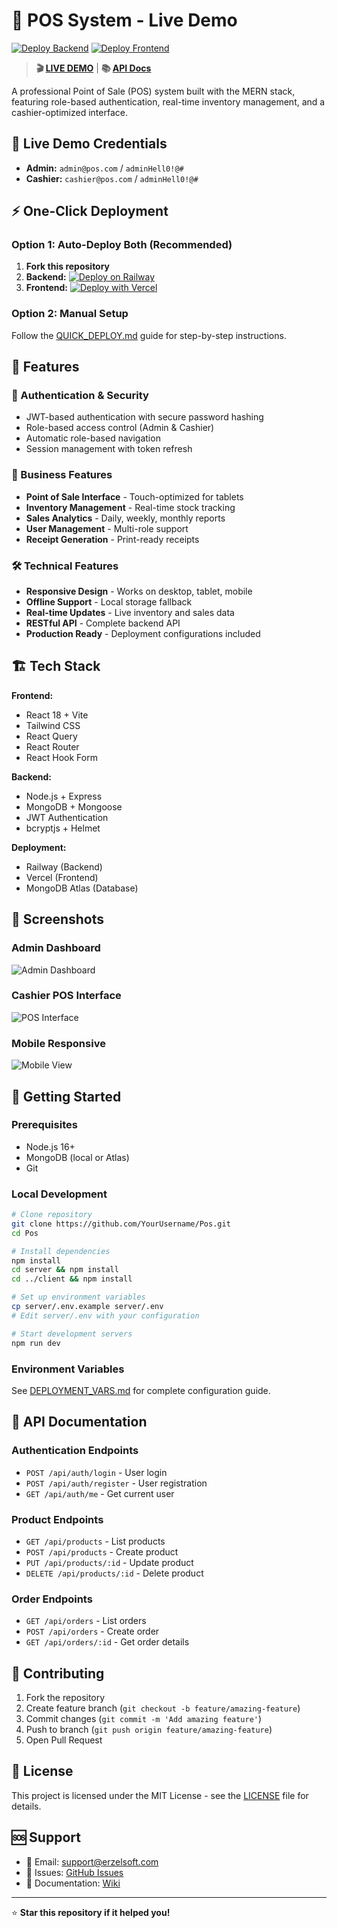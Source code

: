 # 🛒 POS System - Live Demo

[![Deploy Backend](https://img.shields.io/badge/Railway-Deploy%20Backend-purple?style=for-the-badge&logo=railway)](https://railway.app/new/template?template=https%3A%2F%2Fgithub.com%2FErzElSoft%2FPos)
[![Deploy Frontend](https://img.shields.io/badge/Vercel-Deploy%20Frontend-black?style=for-the-badge&logo=vercel)](https://vercel.com/new/clone?repository-url=https%3A%2F%2Fgithub.com%2FErzElSoft%2FPos&project-name=pos-frontend&framework=vite&env=VITE_API_URL)

> **🎬 [LIVE DEMO](https://your-pos-app.vercel.app)** | **📚 [API Docs](https://your-backend.railway.app/api/health)**

A professional Point of Sale (POS) system built with the MERN stack, featuring role-based authentication, real-time inventory management, and a cashier-optimized interface.

## 🌟 **Live Demo Credentials**
- **Admin:** `admin@pos.com` / `adminHell0!@#`
- **Cashier:** `cashier@pos.com` / `adminHell0!@#`

## ⚡ **One-Click Deployment**

### **Option 1: Auto-Deploy Both (Recommended)**
1. **Fork this repository**
2. **Backend:** [![Deploy on Railway](https://railway.app/button.svg)](https://railway.app/new/template?template=https%3A%2F%2Fgithub.com%2FYourUsername%2FPos)
3. **Frontend:** [![Deploy with Vercel](https://vercel.com/button)](https://vercel.com/new/clone?repository-url=https%3A%2F%2Fgithub.com%2FYourUsername%2FPos)

### **Option 2: Manual Setup**
Follow the [QUICK_DEPLOY.md](./QUICK_DEPLOY.md) guide for step-by-step instructions.

## 🚀 **Features**

### **🔐 Authentication & Security**
- JWT-based authentication with secure password hashing
- Role-based access control (Admin & Cashier)
- Automatic role-based navigation
- Session management with token refresh

### **💼 Business Features**
- **Point of Sale Interface** - Touch-optimized for tablets
- **Inventory Management** - Real-time stock tracking
- **Sales Analytics** - Daily, weekly, monthly reports
- **User Management** - Multi-role support
- **Receipt Generation** - Print-ready receipts

### **🛠 Technical Features**
- **Responsive Design** - Works on desktop, tablet, mobile
- **Offline Support** - Local storage fallback
- **Real-time Updates** - Live inventory and sales data
- **RESTful API** - Complete backend API
- **Production Ready** - Deployment configurations included

## 🏗 **Tech Stack**

**Frontend:**
- React 18 + Vite
- Tailwind CSS
- React Query
- React Router
- React Hook Form

**Backend:**
- Node.js + Express
- MongoDB + Mongoose
- JWT Authentication
- bcryptjs + Helmet

**Deployment:**
- Railway (Backend)
- Vercel (Frontend)
- MongoDB Atlas (Database)

## 📱 **Screenshots**

### Admin Dashboard
![Admin Dashboard](https://via.placeholder.com/800x400/4F46E5/FFFFFF?text=Admin+Dashboard)

### Cashier POS Interface
![POS Interface](https://via.placeholder.com/800x400/059669/FFFFFF?text=Cashier+POS+Interface)

### Mobile Responsive
![Mobile View](https://via.placeholder.com/400x600/DC2626/FFFFFF?text=Mobile+Responsive)

## 🚀 **Getting Started**

### **Prerequisites**
- Node.js 16+
- MongoDB (local or Atlas)
- Git

### **Local Development**
```bash
# Clone repository
git clone https://github.com/YourUsername/Pos.git
cd Pos

# Install dependencies
npm install
cd server && npm install
cd ../client && npm install

# Set up environment variables
cp server/.env.example server/.env
# Edit server/.env with your configuration

# Start development servers
npm run dev
```

### **Environment Variables**
See [DEPLOYMENT_VARS.md](./DEPLOYMENT_VARS.md) for complete configuration guide.

## 📄 **API Documentation**

### **Authentication Endpoints**
- `POST /api/auth/login` - User login
- `POST /api/auth/register` - User registration
- `GET /api/auth/me` - Get current user

### **Product Endpoints**
- `GET /api/products` - List products
- `POST /api/products` - Create product
- `PUT /api/products/:id` - Update product
- `DELETE /api/products/:id` - Delete product

### **Order Endpoints**
- `GET /api/orders` - List orders
- `POST /api/orders` - Create order
- `GET /api/orders/:id` - Get order details

## 🤝 **Contributing**

1. Fork the repository
2. Create feature branch (`git checkout -b feature/amazing-feature`)
3. Commit changes (`git commit -m 'Add amazing feature'`)
4. Push to branch (`git push origin feature/amazing-feature`)
5. Open Pull Request

## 📝 **License**

This project is licensed under the MIT License - see the [LICENSE](LICENSE) file for details.

## 🆘 **Support**

- 📧 Email: support@erzelsoft.com
- 💬 Issues: [GitHub Issues](https://github.com/YourUsername/Pos/issues)
- 📖 Documentation: [Wiki](https://github.com/YourUsername/Pos/wiki)

---

⭐ **Star this repository if it helped you!**
